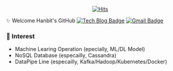 <div align=center>

[![Hits](https://hits.seeyoufarm.com/api/count/incr/badge.svg?url=https%3A%2F%2Fgithub.com%2Flogdeveloper)](https://hits.seeyoufarm.com) 

</div>

<!--
**logdeveloper/logdeveloper** is a ✨ _special_ ✨ repository because its `README.md` (this file) appears on your GitHub profile. -->


✨ Welcome Hanbit's GitHub [![Tech Blog Badge](http://img.shields.io/badge/-Tech%20blog-black?style=flat-square&logo=github&link=https://log-laboratory.tistory.com/)](https://log-laboratory.tistory.com/)  [![Gmail Badge](https://img.shields.io/badge/Gmail-d14836?style=flat-square&logo=Gmail&logoColor=white&link=mailto:loghanbit@gmail.com)](mailto:loghanbit@gmail.com)


### 🤔 Interest
* Machine Learing Operation (epecially, ML/DL Model)
* NoSQL Database (especailly, Cassandra)
* DataPipe Line (especailly, Kafka/Hadoop/Kubernetes/Docker)  


<!--
**sooftware/sooftware** is a ✨ _special_ ✨ repository because its `README.md` (this file) appears on your GitHub profile.
* Semiconductor Solution Development (especailly, EDA/SPC) 

### Publication
### 🌱 Career & Education
* Program Developer at [Doople](http://doople.net/) Solution Development Team `2017.01 ~ Present`

* Master of Data Science at Sogang University's Graduate School of Information and Technology `2019.09 ~ PRESENT`  
* Bachelor of Science in Computer Engineering at Gachon University `2012.03 ~ 2017.02`   

* [KoSpeech: Open-Source Toolkit for End-to-End Korean Speech Recognition, *arXiv preprint, 2020*](https://arxiv.org/abs/2009.03092).

* `2016.04 ~ 2016.06` : Undergraduate Researcher at [OCLab](http://speech.sogang.ac.kr/)

Here are some ideas to get you started:

- 🔭 I’m currently working on ...
- 🌱 I’m currently learning ...
- 👯 I’m looking to collaborate on ...
- 🤔 I’m looking for help with ...
- 💬 Ask me about ...
- 📫 How to reach me: ...
- 😄 Pronouns: ...
- ⚡ Fun fact: ...
-->

